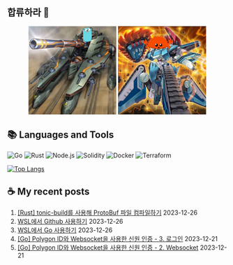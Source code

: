 ## 합류하라 🤝

<div align="center">
    <img src="https://github.com/piatoss3612/piatoss3612/blob/main/assets/go.png" alt="합류하라-go" width="40%" height="auto">
    <img src="https://github.com/piatoss3612/piatoss3612/blob/main/assets/rust.png" alt="합류하라-rust" width="40%" height="auto">
</div>

## 📚 Languages and Tools

![Go](https://img.shields.io/badge/Go-00ADD8?style=for-the-badge&logo=go&logoColor=white)
![Rust](https://img.shields.io/badge/Rust-000000?style=for-the-badge&logo=rust&logoColor=white)
![Node.js](https://img.shields.io/badge/Node.js-43853D?style=for-the-badge&logo=node.js&logoColor=white)
![Solidity](https://img.shields.io/badge/solidity-363636?style=for-the-badge&logo=solidity&logoColor=white)
![Docker](https://img.shields.io/badge/docker-%230db7ed.svg?style=for-the-badge&logo=docker&logoColor=white)
![Terraform](https://img.shields.io/badge/terraform-%235835CC.svg?style=for-the-badge&logo=terraform&logoColor=white)

[![Top Langs](https://github-readme-stats.vercel.app/api/top-langs/?username=piatoss3612&layout=compact)](https://github.com/piatoss3612/github-readme-stats)

## ☕ My recent posts

1. [[Rust] tonic-build를 사용해 ProtoBuf 파일 컴파일하기](https://piatoss3612.tistory.com/82) 2023-12-26
2. [WSL에서 Github 사용하기](https://piatoss3612.tistory.com/81) 2023-12-26
3. [WSL에서 Go 사용하기](https://piatoss3612.tistory.com/80) 2023-12-26
4. [[Go] Polygon ID와 Websocket을 사용한 신원 인증 - 3. 로그인](https://piatoss3612.tistory.com/78) 2023-12-21
5. [[Go] Polygon ID와 Websocket을 사용한 신원 인증 - 2. Websocket](https://piatoss3612.tistory.com/77) 2023-12-21
